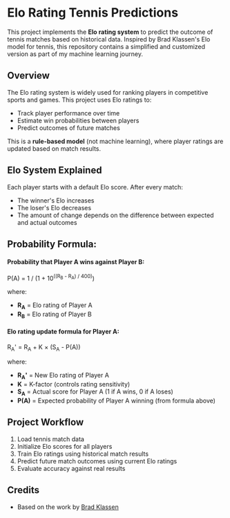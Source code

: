 # Elo Rating Tennis Predictions

This project implements the **Elo rating system** to predict the outcome of tennis matches based on historical data. Inspired by Brad Klassen's Elo model for tennis, this repository contains a simplified and customized version as part of my machine learning journey.

## Overview

The Elo rating system is widely used for ranking players in competitive sports and games. This project uses Elo ratings to:
- Track player performance over time
- Estimate win probabilities between players
- Predict outcomes of future matches

This is a **rule-based model** (not machine learning), where player ratings are updated based on match results.


## Elo System Explained

Each player starts with a default Elo score. After every match:
- The winner's Elo increases
- The loser's Elo decreases
- The amount of change depends on the difference between expected and actual outcomes


## Probability Formula:
<h4>Probability that Player A wins against Player B:</h4>
<p>
  P(A) = 1 / (1 + 10<sup>((R<sub>B</sub> - R<sub>A</sub>) / 400)</sup>)
</p>
<p>where:</p>
<ul>
  <li><strong>R<sub>A</sub></strong> = Elo rating of Player A</li>
  <li><strong>R<sub>B</sub></strong> = Elo rating of Player B</li>
</ul>

<h4>Elo rating update formula for Player A:</h4>
<p>
  R<sub>A</sub>' = R<sub>A</sub> + K × (S<sub>A</sub> - P(A))
</p>
<p>where:</p>
<ul>
  <li><strong>R<sub>A</sub>'</strong> = New Elo rating of Player A</li>
  <li><strong>K</strong> = K-factor (controls rating sensitivity)</li>
  <li><strong>S<sub>A</sub></strong> = Actual score for Player A (1 if A wins, 0 if A loses)</li>
  <li><strong>P(A)</strong> = Expected probability of Player A winning (from formula above)</li>
</ul>




## Project Workflow

1. Load tennis match data
2. Initialize Elo scores for all players
3. Train Elo ratings using historical match results
4. Predict future match outcomes using current Elo ratings
5. Evaluate accuracy against real results


## Credits
- Based on the work by [Brad Klassen](https://github.com/bradklassen/elo-rating-tennis-predictions)
